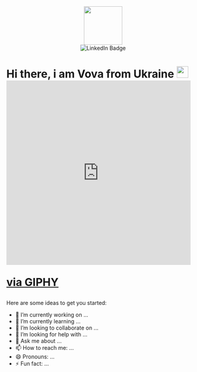 <div id="header" align="center">
  <img src="https://media.giphy.com/media/M9gbBd9nbDrOTu1Mqx/giphy.gif" width="100"/>
</div>
<div align="center">
  <img src="https://img.shields.io/badge/LinkedIn-blue?style=for-the-badge&logo=linkedin&logoColor=white" alt="LinkedIn Badge"/>
</div>
<div align="center">
  <img src="https://komarev.com/ghpvc/?username=VOV44ER&style=flat-square&color=blue" alt=""/>
</div>
<h1>
  Hi there, i am Vova from Ukraine
  <img src="https://giphy.com/embed/bcUcdqhEk9Ty2GZX1G" width="30px"/>
  <iframe src="https://giphy.com/embed/bcUcdqhEk9Ty2GZX1G" width="480" height="480" frameBorder="0" class="giphy-embed" allowFullScreen></iframe><p><a href="https://giphy.com/stickers/ukraine-stop-war-ucrania-bcUcdqhEk9Ty2GZX1G">via GIPHY</a></p>
</h1>

Here are some ideas to get you started:

- 🔭 I’m currently working on ...
- 🌱 I’m currently learning ...
- 👯 I’m looking to collaborate on ...
- 🤔 I’m looking for help with ...
- 💬 Ask me about ...
- 📫 How to reach me: ...
- 😄 Pronouns: ...
- ⚡ Fun fact: ...
